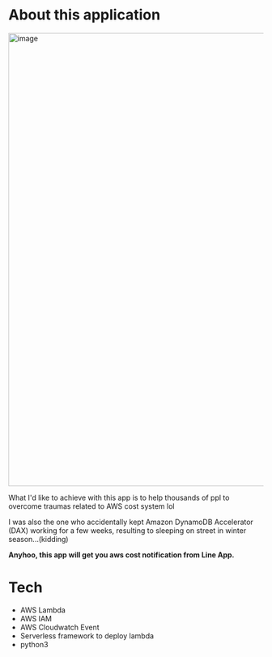 # About this application

<img width="895" alt="image" src="https://github.com/yutounun/line-aws-notification/assets/96335290/76ae4842-1d01-457a-9b68-d3544dce8051">



What I'd like to achieve with this app is to help thousands of ppl to overcome traumas related to AWS cost system lol

I was also the one who accidentally kept Amazon DynamoDB Accelerator (DAX) working for a few weeks, resulting to sleeping on street in winter season...(kidding)

**Anyhoo, this app will get you aws cost notification from Line App.**

# Tech

- AWS Lambda
- AWS IAM
- AWS Cloudwatch Event
- Serverless framework to deploy lambda
- python3

